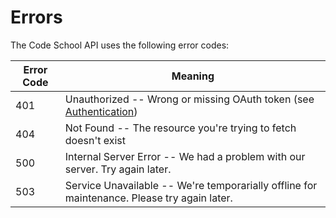 # Errors

The Code School API uses the following error codes:


Error Code | Meaning
---------- | -------
401 | Unauthorized -- Wrong or missing OAuth token (see [Authentication](#authentication))
404 | Not Found -- The resource you're trying to fetch doesn't exist
500 | Internal Server Error -- We had a problem with our server. Try again later.
503 | Service Unavailable -- We're temporarially offline for maintenance. Please try again later.
